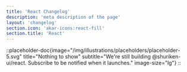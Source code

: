```yaml
---
title: 'React Changelog'
description: 'meta description of the page'
layout: 'changelog'
section.icon: 'akar-icons:react-fill'
section.title: 'React'
---
```


::placeholder-doc{image="/img/illustrations/placeholders/placeholder-5.svg" title="Nothing to show" subtitle="We're still building @shuriken-ui/react. Subscribe to be notified when it launches." image-size="lg"}
::
